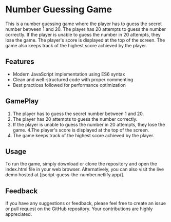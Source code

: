 # Number Guessing Game

This is a number guessing game where the player has to guess the secret number between 1 and 20. The player has 20 attempts to guess the number correctly. If the player is unable to guess the number in 20 attempts, they lose the game. The player's score is displayed at the top of the screen. The game also keeps track of the highest score achieved by the player.

## Features

- Modern JavaScript implementation using ES6 syntax
- Clean and well-structured code with proper commenting
- Best practices followed for performance optimization

## GamePlay

1. The player has to guess the secret number between 1 and 20.
2. The player has 20 attempts to guess the number correctly.
3. If the player is unable to guess the number in 20 attempts, they lose the game.
   4.The player's score is displayed at the top of the screen.
4. The game keeps track of the highest score achieved by the player.

## Usage

To run the game, simply download or clone the repository and open the index.html file in your web browser. Alternatively, you can also visit the live demo hosted at [jscript-guess-the-number.netlify.app/].

## Feedback

If you have any suggestions or feedback, please feel free to create an issue or pull request on the GitHub repository. Your contributions are highly appreciated.
